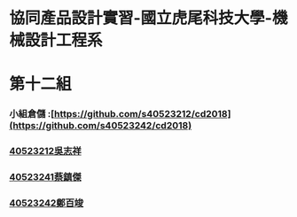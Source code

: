 # **協同產品設計實習-國立虎尾科技大學-機械設計工程系**

# 第十二組

### 小組倉儲 :[https://github.com/s40523212/cd2018](https://github.com/s40523242/cd2018)

### [40523212吳志祥](https://github.com/s40523212/cd2018)

### [40523241蔡鎮傑](https://github.com/s40523241/cd2018-1)

### [40523242鄭百竣](https://github.com/s40523242/cd2018-1)



